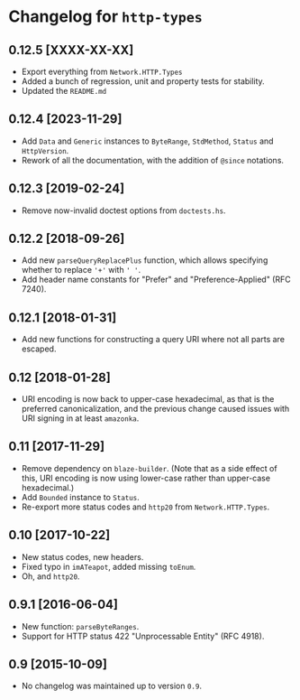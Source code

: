 # Changelog for `http-types`

## 0.12.5 [XXXX-XX-XX]

* Export everything from `Network.HTTP.Types`
* Added a bunch of regression, unit and property tests for stability.
* Updated the `README.md`

## 0.12.4 [2023-11-29]

* Add `Data` and `Generic` instances to `ByteRange`, `StdMethod`, `Status` and `HttpVersion`.
* Rework of all the documentation, with the addition of `@since` notations.

## 0.12.3 [2019-02-24]

* Remove now-invalid doctest options from `doctests.hs`.

## 0.12.2 [2018-09-26]

* Add new `parseQueryReplacePlus` function, which allows specifying whether to replace `'+'` with `' '`.
* Add header name constants for "Prefer" and "Preference-Applied" (RFC 7240).

## 0.12.1 [2018-01-31]

* Add new functions for constructing a query URI where not all parts are escaped.

## 0.12 [2018-01-28]

* URI encoding is now back to upper-case hexadecimal, as that is the preferred canonicalization, and the previous change caused issues with URI signing in at least `amazonka`.

## 0.11 [2017-11-29]

* Remove dependency on `blaze-builder`. (Note that as a side effect of this, URI encoding is now using lower-case rather than upper-case hexadecimal.)
* Add `Bounded` instance to `Status`.
* Re-export more status codes and `http20` from `Network.HTTP.Types`.

## 0.10 [2017-10-22]

* New status codes, new headers.
* Fixed typo in `imATeapot`, added missing `toEnum`.
* Oh, and `http20`.

## 0.9.1 [2016-06-04]

* New function: `parseByteRanges`.
* Support for HTTP status 422 "Unprocessable Entity" (RFC 4918).

## 0.9 [2015-10-09]

* No changelog was maintained up to version `0.9`.
